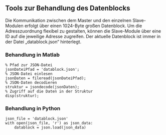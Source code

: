 ## Tools zur Behandlung des Datenblocks

Die Kommunikation zwischen dem Master und den einzelnen Slave-Modulen erfolgt über einen 1024-Byte großen Datenblock. Um die Adresszuordnung flexibel zu gestalten, können die Slave-Module über eine ID auf die jeweilige Adresse zugreifen. Der aktuelle Datenblock ist immer in der Datei „datablock.json“ hinterlegt.

### Behandlung in Matlab
    % Pfad zur JSON-Datei
    jsonDateiPfad = 'datablock.json';
    % JSON-Datei einlesen
    jsonDaten = fileread(jsonDateiPfad);
    % JSON-Daten decodieren
    struktur = jsondecode(jsonDaten);
    % Zugriff auf die Daten in der Struktur
    disp(struktur);

### Behandlung in Python
    json_file = 'datablock.json'
    with open(json_file, 'r') as json_data:
        datablock = json.load(json_data)
